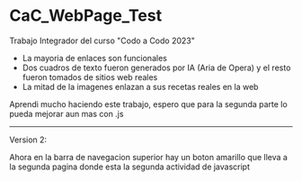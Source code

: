 # CaC_WebPage_Test
Trabajo Integrador del curso "Codo a Codo 2023" 

- La mayoria de enlaces son funcionales
- Dos cuadros de texto fueron generados por IA (Aria de Opera) y el resto fueron tomados de sitios web reales
- La mitad de la imagenes enlazan a sus recetas reales en la web

Aprendi mucho haciendo este trabajo, espero que para la segunda parte lo pueda mejorar aun mas con .js

-------

Version 2:

Ahora en la barra de navegacion superior hay un boton amarillo que lleva a la segunda pagina donde esta la segunda actividad de javascript
